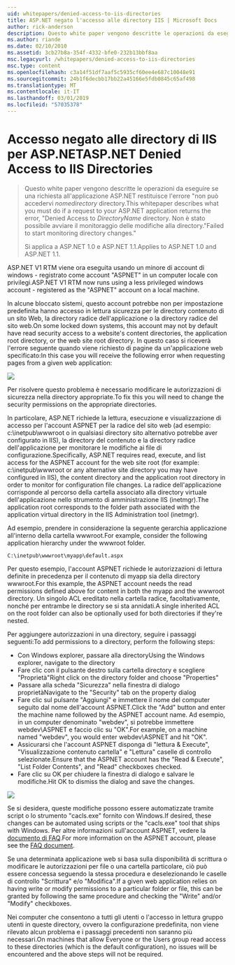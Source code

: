 ```yaml
---
uid: whitepapers/denied-access-to-iis-directories
title: ASP.NET negato l'accesso alle directory IIS | Microsoft Docs
author: rick-anderson
description: Questo white paper vengono descritte le operazioni da eseguire se una richiesta all'applicazione ASP.NET restituisce l'errore "accesso negato alla directory DirectoryName. Non è riuscito a s...
ms.author: riande
ms.date: 02/10/2010
ms.assetid: 3cb27b8a-354f-4332-bfe0-232b13bbf8aa
msc.legacyurl: /whitepapers/denied-access-to-iis-directories
msc.type: content
ms.openlocfilehash: c3a14f51df7aaf5c5935cf60ee4e687c10048e91
ms.sourcegitcommit: 24b1f6decbb17bb22a45166e5fdb0845c65af498
ms.translationtype: MT
ms.contentlocale: it-IT
ms.lasthandoff: 03/01/2019
ms.locfileid: "57035378"
---
```

<a name="aspnet-denied-access-to-iis-directories"></a><span data-ttu-id="0354e-104">Accesso negato alle directory di IIS per ASP.NET</span><span class="sxs-lookup"><span data-stu-id="0354e-104">ASP.NET Denied Access to IIS Directories</span></span>
====================
> <span data-ttu-id="0354e-105">Questo white paper vengono descritte le operazioni da eseguire se una richiesta all'applicazione ASP.NET restituisce l'errore "non può accedervi *nomedirectory* directory.</span><span class="sxs-lookup"><span data-stu-id="0354e-105">This whitepaper describes what you must do if a request to your ASP.NET application returns the error, "Denied Access to *DirectoryName* directory.</span></span> <span data-ttu-id="0354e-106">Non è stato possibile avviare il monitoraggio delle modifiche alla directory."</span><span class="sxs-lookup"><span data-stu-id="0354e-106">Failed to start monitoring directory changes."</span></span>
> 
> <span data-ttu-id="0354e-107">Si applica a ASP.NET 1.0 e ASP.NET 1.1.</span><span class="sxs-lookup"><span data-stu-id="0354e-107">Applies to ASP.NET 1.0 and ASP.NET 1.1.</span></span>


<span data-ttu-id="0354e-108">ASP.NET V1 RTM viene ora eseguita usando un minore di account di windows - registrato come account "ASPNET" in un computer locale con privilegi.</span><span class="sxs-lookup"><span data-stu-id="0354e-108">ASP.NET V1 RTM now runs using a less privileged windows account - registered as the "ASPNET" account on a local machine.</span></span>

<span data-ttu-id="0354e-109">In alcune bloccato sistemi, questo account potrebbe non per impostazione predefinita hanno accesso in lettura sicurezza per le directory contenuto di un sito Web, la directory radice dell'applicazione o la directory radice del sito web.</span><span class="sxs-lookup"><span data-stu-id="0354e-109">On some locked down systems, this account may not by default have read security access to a website's content directories, the application root directory, or the web site root directory.</span></span> <span data-ttu-id="0354e-110">In questo caso si riceverà l'errore seguente quando viene richiesto di pagine da un'applicazione web specificato:</span><span class="sxs-lookup"><span data-stu-id="0354e-110">In this case you will receive the following error when requesting pages from a given web application:</span></span>

![](denied-access-to-iis-directories/_static/image1.jpg)

<span data-ttu-id="0354e-111">Per risolvere questo problema è necessario modificare le autorizzazioni di sicurezza nella directory appropriate.</span><span class="sxs-lookup"><span data-stu-id="0354e-111">To fix this you will need to change the security permissions on the appropriate directories.</span></span>

<span data-ttu-id="0354e-112">In particolare, ASP.NET richiede la lettura, esecuzione e visualizzazione di accesso per l'account ASPNET per la radice del sito web (ad esempio: c:\inetpub\wwwroot o in qualsiasi directory sito alternativo potrebbe aver configurato in IIS), la directory del contenuto e la directory radice dell'applicazione per monitorare le modifiche ai file di configurazione.</span><span class="sxs-lookup"><span data-stu-id="0354e-112">Specifically, ASP.NET requires read, execute, and list access for the ASPNET account for the web site root (for example: c:\inetpub\wwwroot or any alternative site directory you may have configured in IIS), the content directory and the application root directory in order to monitor for configuration file changes.</span></span> <span data-ttu-id="0354e-113">La radice dell'applicazione corrisponde al percorso della cartella associato alla directory virtuale dell'applicazione nello strumento di amministrazione IIS (inetmgr).</span><span class="sxs-lookup"><span data-stu-id="0354e-113">The application root corresponds to the folder path associated with the application virtual directory in the IIS Administration tool (inetmgr).</span></span>

<span data-ttu-id="0354e-114">Ad esempio, prendere in considerazione la seguente gerarchia applicazione all'interno della cartella wwwroot.</span><span class="sxs-lookup"><span data-stu-id="0354e-114">For example, consider the following application hierarchy under the wwwroot folder.</span></span>

`C:\inetpub\wwwroot\myapp\default.aspx`

<span data-ttu-id="0354e-115">Per questo esempio, l'account ASPNET richiede le autorizzazioni di lettura definite in precedenza per il contenuto di myapp sia della directory wwwroot.</span><span class="sxs-lookup"><span data-stu-id="0354e-115">For this example, the ASPNET account needs the read permissions defined above for content in both the myapp and the wwwroot directory.</span></span> <span data-ttu-id="0354e-116">Un singolo ACL ereditato nella cartella radice, facoltativamente, nonché per entrambe le directory se si sta annidati.</span><span class="sxs-lookup"><span data-stu-id="0354e-116">A single inherited ACL on the root folder can also be optionally used for both directories if they're nested.</span></span>

<span data-ttu-id="0354e-117">Per aggiungere autorizzazioni in una directory, seguire i passaggi seguenti:</span><span class="sxs-lookup"><span data-stu-id="0354e-117">To add permissions to a directory, perform the following steps:</span></span>

- <span data-ttu-id="0354e-118">Con Windows explorer, passare alla directory</span><span class="sxs-lookup"><span data-stu-id="0354e-118">Using the Windows explorer, navigate to the directory</span></span>
- <span data-ttu-id="0354e-119">Fare clic con il pulsante destro sulla cartella directory e scegliere "Proprietà"</span><span class="sxs-lookup"><span data-stu-id="0354e-119">Right click on the directory folder and choose "Properties"</span></span>
- <span data-ttu-id="0354e-120">Passare alla scheda "Sicurezza" nella finestra di dialogo proprietà</span><span class="sxs-lookup"><span data-stu-id="0354e-120">Navigate to the "Security" tab on the property dialog</span></span>
- <span data-ttu-id="0354e-121">Fare clic sul pulsante "Aggiungi" e immettere il nome del computer seguito dal nome dell'account ASPNET.</span><span class="sxs-lookup"><span data-stu-id="0354e-121">Click the "Add" button and enter the machine name followed by the ASPNET account name.</span></span> <span data-ttu-id="0354e-122">Ad esempio, in un computer denominato "webdev", si potrebbe immettere webdev\ASPNET e faccio clic su "OK".</span><span class="sxs-lookup"><span data-stu-id="0354e-122">For example, on a machine named "webdev", you would enter webdev\ASPNET and hit "OK".</span></span>
- <span data-ttu-id="0354e-123">Assicurarsi che l'account ASPNET disponga di "lettura &amp; Execute", "Visualizzazione contenuto cartella" e "Lettura" caselle di controllo selezionate.</span><span class="sxs-lookup"><span data-stu-id="0354e-123">Ensure that the ASPNET account has the "Read &amp; Execute", "List Folder Contents", and "Read" checkboxes checked.</span></span>
- <span data-ttu-id="0354e-124">Fare clic su OK per chiudere la finestra di dialogo e salvare le modifiche.</span><span class="sxs-lookup"><span data-stu-id="0354e-124">Hit OK to dismiss the dialog and save the changes.</span></span>

![](denied-access-to-iis-directories/_static/image2.jpg)

<span data-ttu-id="0354e-125">Se si desidera, queste modifiche possono essere automatizzate tramite script o lo strumento "cacls.exe" fornito con Windows.</span><span class="sxs-lookup"><span data-stu-id="0354e-125">If desired, these changes can be automated using scripts or the "cacls.exe" tool that ships with Windows.</span></span> <span data-ttu-id="0354e-126">Per altre informazioni sull'account ASPNET, vedere la [documento di FAQ](https://go.microsoft.com/fwlink/?LinkId=5828).</span><span class="sxs-lookup"><span data-stu-id="0354e-126">For more information on the ASPNET account, please see the [FAQ document](https://go.microsoft.com/fwlink/?LinkId=5828).</span></span>

<span data-ttu-id="0354e-127">Se una determinata applicazione web si basa sulla disponibilità di scrittura o modificare le autorizzazioni per file o una cartella particolare, ciò può essere concessa seguendo la stessa procedura e deselezionando le caselle di controllo "Scrittura" e/o "Modifica".</span><span class="sxs-lookup"><span data-stu-id="0354e-127">If a given web application relies on having write or modify permissions to a particular folder or file, this can be granted by following the same procedure and checking the "Write" and/or "Modify" checkboxes.</span></span>

<span data-ttu-id="0354e-128">Nei computer che consentono a tutti gli utenti o l'accesso in lettura gruppo utenti in queste directory, ovvero la configurazione predefinita, non viene rilevato alcun problema e i passaggi precedenti non saranno più necessari.</span><span class="sxs-lookup"><span data-stu-id="0354e-128">On machines that allow Everyone or the Users group read access to these directories (which is the default configuration), no issues will be encountered and the above steps will not be required.</span></span>
